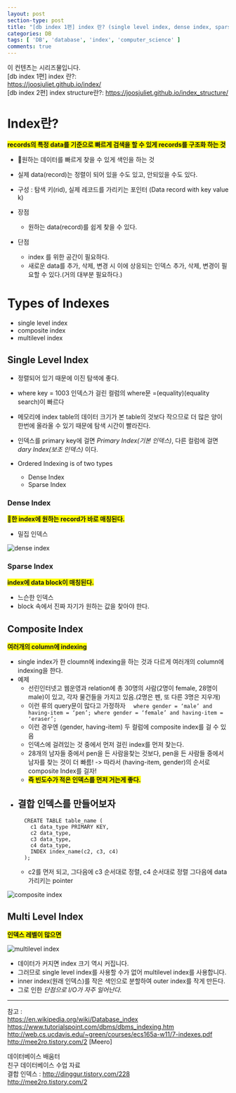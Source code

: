 ```yaml
---
layout: post
section-type: post
title: "[db index 1편] index 란? (single level index, dense index, sparse index, composite index, multilevel index )"
categories: DB
tags: [ 'DB', 'database', 'index', 'computer_science' ]
comments: true
---
```


이 컨텐츠는 시리즈물입니다.  
[db index 1편] index 란?:  
https://joosjuliet.github.io/index/  
[db index 2편] index structure란?:   https://joosjuliet.github.io/index_structure/  

# Index란?
<span style="background-color:yellow"><b>records의 특정 data를 기준으로 빠르게 검색을 할 수 있게 records를 구조화 하는 것</b></span>

- 원하는 데이터를 빠르게 찾을 수 있게 색인을 하는 것
- 실제 data(record)는 정렬이 되어 있을 수도 있고, 안되있을 수도 있다.
- 구성 : 탐색 키(rid), 실제 레코드를 가리키는 포인터
(Data record with key value k)

- 장점
  - 원하는 data(record)를 쉽게 찾을 수 있다.

- 단점
  - index 를 위한 공간이 필요하다.
  - 새로운 data를 추가, 삭제, 변경 시 이에 상응되는 인덱스 추가, 삭제, 변경이 필요할 수 있다.(거의 대부분 필요하다.)


# Types of Indexes
- single level index
- composite index
- multilevel index


## Single Level Index
- 정렬되어 있기 때문에 이진 탐색에 좋다.
- where key = 1003 인덱스가 걸린 컬럼의 where문 =(equality)(equality search)이 빠르다
- 메모리에 index table의 데이터 크기가 본 table의 것보다 작으므로 더 많은 양이 한번에 올라올 수 있기 때문에 탐색 시간이 빨라진다.
- 인덱스를 primary key에 걸면 *Primary Index(기본 인덱스)*, 다른 컬럼에 걸면 *dary Index(보조 인덱스)* 이다.

- Ordered Indexing is of two types
  - Dense Index
  - Sparse Index


### Dense Index
<span style="background-color:yellow"><b>한 index에 원하는 record가 바로 매칭된다.</b></span>
- 밀집 인덱스

![dense index](https://dl.dropbox.com/s/jutcqapozpytwjo/Screenshot%202019-01-09%2014.00.47.png)


### Sparse Index
<span style="background-color:yellow"><b>index에  data block이 매칭된다.</b></span>
- 느슨한 인덱스
- block 속에서 진짜 자기가 원하는 값을 찾아야 한다.


## Composite Index
<span style="background-color:yellow"><b>여러개의 column에 indexing</b></span>

- single index가 한 cloumn에 indexing을 하는 것과 다르게 여러개의 column에 indexing을 한다.
- 예제
  - 선린인터넷고 웹운영과 relation에 총 30명의 사람(2명이 female, 28명이 male)이 있고, 각자 물건들을 가지고 있음.(2명은 펜, 또 다른 3명은 지우개)
  - 이런 류의 query문이 많다고 가정하자 ```  where gender = ‘male’ and having-item = ‘pen’; where gender = ‘female’ and having-item = ‘eraser’; ```
  - 이런 경우엔 (gender, having-item) 두 컬럼에 composite index를 걸 수 있음
  - 인덱스에 걸려있는 것 중에서 먼저 걸린 index를 먼저 찾는다.
  - 28개의 남자들 중에서 pen을 든 사람을찾는 것보다, pen을 든 사람들 중에서 남자를 찾는 것이 더 빠름! -> 따라서 (having-item, gender)의 순서로 composite Index를 걸자!
  - <span style="background-color:yellow"><b>즉 빈도수가 적은 인덱스를 먼저 거는게 좋다.</b></span>
- 결합 인덱스를 만들어보자
  -
  ```
    CREATE TABLE table_name (
      c1 data_type PRIMARY KEY,
      c2 data_type,
      c3 data_type,
      c4 data_type,
      INDEX index_name(c2, c3, c4)
    );
  ```
  - c2를 먼저 되고, 그다음에 c3 순서대로 정렬, c4 순서대로 정렬
그다음에 data 가리키는 pointer

![composite index](https://dl.dropbox.com/s/q2tmwhf1slemp91/Screenshot%202019-01-09%2015.45.17.png)

## Multi Level Index
<span style="background-color:yellow"><b>인덱스 레벨이 많으면 </b></span>

![multilevel index](https://dl.dropbox.com/s/2g4b7bf0iwimsu5/Screenshot%202019-01-09%2016.17.29.png)

- 데이터가 커지면 index 크기 역시 커집니다.
- 그러므로 single level index를 사용할 수가 없어 multilevel index를 사용합니다.
- inner index(원래 인덱스)를 작은 색인으로 분할하여 outer index를 작게 만든다.
- 그로 인한 *단점으로 I/O가 자주 일어난다.*


---
참고 :  
https://en.wikipedia.org/wiki/Database_index  
https://www.tutorialspoint.com/dbms/dbms_indexing.htm  
http://web.cs.ucdavis.edu/~green/courses/ecs165a-w11/7-indexes.pdf  
http://mee2ro.tistory.com/2 [Meero]  

데이터베이스 배움터  
친구 데이터베이스 수업 자료  
결합 인덱스 : http://dinggur.tistory.com/228  
http://mee2ro.tistory.com/2  
